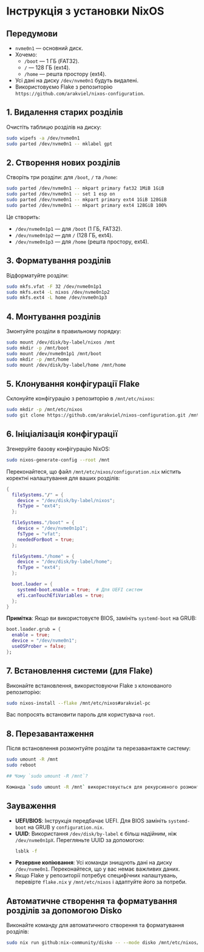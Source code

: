 # Інструкція з установки NixOS

## Передумови

- `nvme0n1` — основний диск.
- Хочемо:
  - `/boot` — 1 ГБ (FAT32).
  - `/` — 128 ГБ (ext4).
  - `/home` — решта простору (ext4).
- Усі дані на диску `/dev/nvme0n1` будуть видалені.
- Використовуємо Flake з репозиторію `https://github.com/arakviel/nixos-configuration`.

## 1. Видалення старих розділів

Очистіть таблицю розділів на диску:

```bash
sudo wipefs -a /dev/nvme0n1
sudo parted /dev/nvme0n1 -- mklabel gpt
```

## 2. Створення нових розділів

Створіть три розділи: для `/boot`, `/` та `/home`:

```bash
sudo parted /dev/nvme0n1 -- mkpart primary fat32 1MiB 1GiB
sudo parted /dev/nvme0n1 -- set 1 esp on
sudo parted /dev/nvme0n1 -- mkpart primary ext4 1GiB 128GiB
sudo parted /dev/nvme0n1 -- mkpart primary ext4 128GiB 100%
```

Це створить:
- `/dev/nvme0n1p1` — для `/boot` (1 ГБ, FAT32).
- `/dev/nvme0n1p2` — для `/` (128 ГБ, ext4).
- `/dev/nvme0n1p3` — для `/home` (решта простору, ext4).

## 3. Форматування розділів

Відформатуйте розділи:

```bash
sudo mkfs.vfat -F 32 /dev/nvme0n1p1
sudo mkfs.ext4 -L nixos /dev/nvme0n1p2
sudo mkfs.ext4 -L home /dev/nvme0n1p3
```

## 4. Монтування розділів

Змонтуйте розділи в правильному порядку:

```bash
sudo mount /dev/disk/by-label/nixos /mnt
sudo mkdir -p /mnt/boot
sudo mount /dev/nvme0n1p1 /mnt/boot
sudo mkdir -p /mnt/home
sudo mount /dev/disk/by-label/home /mnt/home
```

## 5. Клонування конфігурації Flake

Склонуйте конфігурацію з репозиторію в `/mnt/etc/nixos`:

```bash
sudo mkdir -p /mnt/etc/nixos
sudo git clone https://github.com/arakviel/nixos-configuration.git /mnt/etc/nixos
```

## 6. Ініціалізація конфігурації

Згенеруйте базову конфігурацію NixOS:

```bash
sudo nixos-generate-config --root /mnt
```

Переконайтеся, що файл `/mnt/etc/nixos/configuration.nix` містить коректні налаштування для ваших розділів:

```nix
{
  fileSystems."/" = {
    device = "/dev/disk/by-label/nixos";
    fsType = "ext4";
  };

  fileSystems."/boot" = {
    device = "/dev/nvme0n1p1";
    fsType = "vfat";
    neededForBoot = true;
  };

  fileSystems."/home" = {
    device = "/dev/disk/by-label/home";
    fsType = "ext4";
  };

  boot.loader = {
    systemd-boot.enable = true;  # Для UEFI систем
    efi.canTouchEfiVariables = true;
  };
}
```

**Примітка**: Якщо ви використовуєте BIOS, замініть `systemd-boot` на GRUB:
```nix
boot.loader.grub = {
  enable = true;
  device = "/dev/nvme0n1";
  useOSProber = false;
};
```

## 7. Встановлення системи (для Flake)

Виконайте встановлення, використовуючи Flake з клонованого репозиторію:

```bash
sudo nixos-install --flake /mnt/etc/nixos#arakviel-pc
```

Вас попросять встановити пароль для користувача `root`.

## 8. Перезавантаження

Після встановлення розмонтуйте розділи та перезавантажте систему:

```bash
sudo umount -R /mnt
sudo reboot

## Чому `sudo umount -R /mnt`?

Команда `sudo umount -R /mnt` використовується для рекурсивного розмонтування всіх файлових систем, які були змонтовані в директорію `/mnt` та її піддиректорії. Це необхідно зробити перед перезавантаженням системи після встановлення NixOS, щоб гарантувати, що всі зміни були належним чином записані на диск, і щоб уникнути можливих пошкоджень даних або проблем при завантаженні нової системи. Якщо файлові системи залишаються змонтованими, операційна система може спробувати записати на них дані під час завершення роботи, що може призвести до нестабільного стану або втрати даних.
```

## Зауваження

- **UEFI/BIOS**: Інструкція передбачає UEFI. Для BIOS замініть `systemd-boot` на GRUB у `configuration.nix`.
- **UUID**: Використання `/dev/disk/by-label` є більш надійним, ніж `/dev/nvme0n1pX`. Перегляньте UUID за допомогою:
  ```bash
  lsblk -f
  ```
- **Резервне копіювання**: Усі команди знищують дані на диску `/dev/nvme0n1`. Переконайтеся, що у вас немає важливих даних.
- Якщо Flake у репозиторії потребує специфічних налаштувань, перевірте `flake.nix` у `/mnt/etc/nixos` і адаптуйте його за потреби.

## Автоматичне створення та форматування розділів за допомогою Disko

Виконайте команду для автоматичного створення та форматування розділів:

```bash
sudo nix run github:nix-community/disko -- --mode disko /mnt/etc/nixos/disko-config.nix --root /mnt
```
